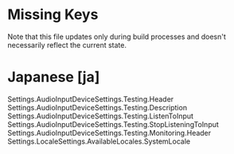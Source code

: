 # Missing Keys
Note that this file updates only during build processes and doesn't necessarily reflect the current state.

# Japanese [ja]
Settings.AudioInputDeviceSettings.Testing.Header  
Settings.AudioInputDeviceSettings.Testing.Description  
Settings.AudioInputDeviceSettings.Testing.ListenToInput  
Settings.AudioInputDeviceSettings.Testing.StopListeningToInput  
Settings.AudioInputDeviceSettings.Testing.Monitoring.Header  
Settings.LocaleSettings.AvailableLocales.SystemLocale  

